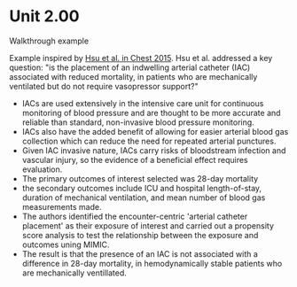 # Unit 2.00

Walkthrough example

Example inspired by [Hsu et al. in Chest 2015](https://www.ncbi.nlm.nih.gov/pmc/articles/PMC4665738/#:~:text=Indwelling%20arterial%20catheters%20(IACs)%20are%20used%20in%20the%20ICU%20setting,stable%20IAC%20use%20over%20time).
Hsu et al. addressed a key question: "is the placement of an indwelling arterial catheter (IAC) associated with reduced mortality, in patients who are mechanically ventilated but do not require vasopressor support?"

  * IACs are used extensively in the intensive care unit for continuous monitoring of blood pressure and are thought to  be more accurate and reliable than standard, non-invasive blood pressure monitoring.
  * IACs also have the added benefit of allowing for easier arterial blood gas collection which can reduce the need for repeated arterial punctures.
  * Given  IAC invasive nature, IACs carry risks of bloodstream infection and vascular injury, so the evidence of a beneficial effect requires evaluation.
  * The primary outcomes of interest selected was 28-day mortality
  * the secondary outcomes include ICU and hospital length-of-stay, duration of mechanical ventilation, and mean number of blood gas measurements made.
  * The authors identified the encounter-centric 'arterial catheter placement' as their exposure of interest and carried out a propensity score analysis to test the relationship between the exposure and outcomes uning MIMIC.
  * The result is that the presence of an IAC is not associated with a difference in 28-day mortality, in hemodynamically stable patients who are mechanically ventillated.
  
